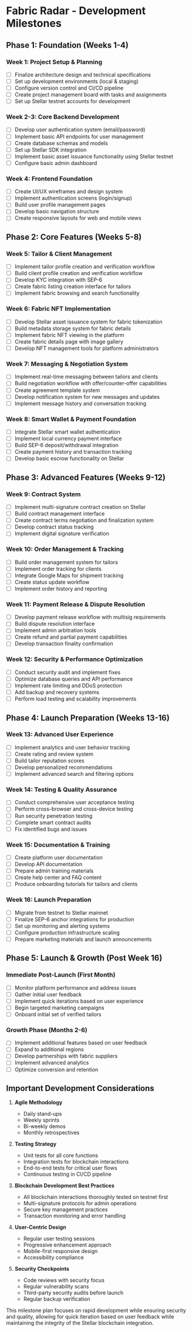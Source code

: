 # Fabric Radar - Development Milestones

## Phase 1: Foundation (Weeks 1-4)

### Week 1: Project Setup & Planning
- [ ] Finalize architecture design and technical specifications
- [ ] Set up development environments (local & staging)
- [ ] Configure version control and CI/CD pipeline
- [ ] Create project management board with tasks and assignments
- [ ] Set up Stellar testnet accounts for development

### Week 2-3: Core Backend Development
- [ ] Develop user authentication system (email/password)
- [ ] Implement basic API endpoints for user management
- [ ] Create database schemas and models
- [ ] Set up Stellar SDK integration
- [ ] Implement basic asset issuance functionality using Stellar testnet
- [ ] Configure basic admin dashboard

### Week 4: Frontend Foundation
- [ ] Create UI/UX wireframes and design system
- [ ] Implement authentication screens (login/signup)
- [ ] Build user profile management pages
- [ ] Develop basic navigation structure
- [ ] Create responsive layouts for web and mobile views

## Phase 2: Core Features (Weeks 5-8)

### Week 5: Tailor & Client Management
- [ ] Implement tailor profile creation and verification workflow
- [ ] Build client profile creation and verification workflow
- [ ] Develop KYC integration with SEP-6
- [ ] Create fabric listing creation interface for tailors
- [ ] Implement fabric browsing and search functionality

### Week 6: Fabric NFT Implementation
- [ ] Develop Stellar asset issuance system for fabric tokenization
- [ ] Build metadata storage system for fabric details
- [ ] Implement fabric NFT viewing in the platform
- [ ] Create fabric details page with image gallery
- [ ] Develop NFT management tools for platform administrators

### Week 7: Messaging & Negotiation System
- [ ] Implement real-time messaging between tailors and clients
- [ ] Build negotiation workflow with offer/counter-offer capabilities
- [ ] Create agreement template system
- [ ] Develop notification system for new messages and updates
- [ ] Implement message history and conversation tracking

### Week 8: Smart Wallet & Payment Foundation
- [ ] Integrate Stellar smart wallet authentication
- [ ] Implement local currency payment interface
- [ ] Build SEP-6 deposit/withdrawal integration
- [ ] Create payment history and transaction tracking
- [ ] Develop basic escrow functionality on Stellar

## Phase 3: Advanced Features (Weeks 9-12)

### Week 9: Contract System
- [ ] Implement multi-signature contract creation on Stellar
- [ ] Build contract management interface
- [ ] Create contract terms negotiation and finalization system
- [ ] Develop contract status tracking
- [ ] Implement digital signature verification

### Week 10: Order Management & Tracking
- [ ] Build order management system for tailors
- [ ] Implement order tracking for clients
- [ ] Integrate Google Maps for shipment tracking
- [ ] Create status update workflow
- [ ] Implement order history and reporting

### Week 11: Payment Release & Dispute Resolution
- [ ] Develop payment release workflow with multisig requirements
- [ ] Build dispute resolution interface
- [ ] Implement admin arbitration tools
- [ ] Create refund and partial payment capabilities
- [ ] Develop transaction finality confirmation

### Week 12: Security & Performance Optimization
- [ ] Conduct security audit and implement fixes
- [ ] Optimize database queries and API performance
- [ ] Implement rate limiting and DDoS protection
- [ ] Add backup and recovery systems
- [ ] Perform load testing and scalability improvements

## Phase 4: Launch Preparation (Weeks 13-16)

### Week 13: Advanced User Experience
- [ ] Implement analytics and user behavior tracking
- [ ] Create rating and review system
- [ ] Build tailor reputation scores
- [ ] Develop personalized recommendations
- [ ] Implement advanced search and filtering options

### Week 14: Testing & Quality Assurance
- [ ] Conduct comprehensive user acceptance testing
- [ ] Perform cross-browser and cross-device testing
- [ ] Run security penetration testing
- [ ] Complete smart contract audits
- [ ] Fix identified bugs and issues

### Week 15: Documentation & Training
- [ ] Create platform user documentation
- [ ] Develop API documentation
- [ ] Prepare admin training materials
- [ ] Create help center and FAQ content
- [ ] Produce onboarding tutorials for tailors and clients

### Week 16: Launch Preparation
- [ ] Migrate from testnet to Stellar mainnet
- [ ] Finalize SEP-6 anchor integrations for production
- [ ] Set up monitoring and alerting systems
- [ ] Configure production infrastructure scaling
- [ ] Prepare marketing materials and launch announcements

## Phase 5: Launch & Growth (Post Week 16)

### Immediate Post-Launch (First Month)
- [ ] Monitor platform performance and address issues
- [ ] Gather initial user feedback
- [ ] Implement quick iterations based on user experience
- [ ] Begin targeted marketing campaigns
- [ ] Onboard initial set of verified tailors

### Growth Phase (Months 2-6)
- [ ] Implement additional features based on user feedback
- [ ] Expand to additional regions
- [ ] Develop partnerships with fabric suppliers
- [ ] Implement advanced analytics
- [ ] Optimize conversion and retention

## Important Development Considerations

1. **Agile Methodology**
   - Daily stand-ups
   - Weekly sprints
   - Bi-weekly demos
   - Monthly retrospectives

2. **Testing Strategy**
   - Unit tests for all core functions
   - Integration tests for blockchain interactions
   - End-to-end tests for critical user flows
   - Continuous testing in CI/CD pipeline

3. **Blockchain Development Best Practices**
   - All blockchain interactions thoroughly tested on testnet first
   - Multi-signature protocols for admin operations
   - Secure key management practices
   - Transaction monitoring and error handling

4. **User-Centric Design**
   - Regular user testing sessions
   - Progressive enhancement approach
   - Mobile-first responsive design
   - Accessibility compliance

5. **Security Checkpoints**
   - Code reviews with security focus
   - Regular vulnerability scans
   - Third-party security audits before launch
   - Regular backup verification

This milestone plan focuses on rapid development while ensuring security and quality, allowing for quick iteration based on user feedback while maintaining the integrity of the Stellar blockchain integration. 